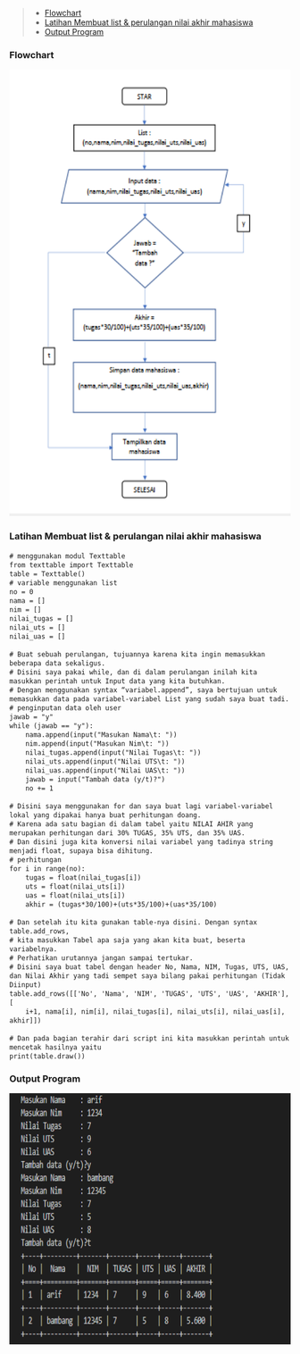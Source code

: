 > - [Flowchart](#flowchart)
> - [Latihan Membuat list & perulangan nilai akhir mahasiswa](#latihan-membuat-list--perulangan-nilai-akhir-mahasiswa)
> - [Output Program](#output-program)
### Flowchart
<img src="img/flowchart.PNG" alt="Flowchart" width="600" height="800">

### Latihan Membuat list & perulangan nilai akhir mahasiswa
    # menggunakan modul Texttable
    from texttable import Texttable
    table = Texttable()
    # variable menggunakan list
    no = 0
    nama = []
    nim = []
    nilai_tugas = []
    nilai_uts = []
    nilai_uas = []

    # Buat sebuah perulangan, tujuannya karena kita ingin memasukkan beberapa data sekaligus.
    # Disini saya pakai while, dan di dalam perulangan inilah kita masukkan perintah untuk Input data yang kita butuhkan.
    # Dengan menggunakan syntax “variabel.append”, saya bertujuan untuk memasukkan data pada variabel-variabel List yang sudah saya buat tadi.
    # penginputan data oleh user
    jawab = "y"
    while (jawab == "y"):
        nama.append(input("Masukan Nama\t: "))
        nim.append(input("Masukan Nim\t: "))
        nilai_tugas.append(input("Nilai Tugas\t: "))
        nilai_uts.append(input("Nilai UTS\t: "))
        nilai_uas.append(input("Nilai UAS\t: "))
        jawab = input("Tambah data (y/t)?")
        no += 1

    # Disini saya menggunakan for dan saya buat lagi variabel-variabel lokal yang dipakai hanya buat perhitungan doang.
    # Karena ada satu bagian di dalam tabel yaitu NILAI AHIR yang merupakan perhitungan dari 30% TUGAS, 35% UTS, dan 35% UAS.
    # Dan disini juga kita konversi nilai variabel yang tadinya string menjadi float, supaya bisa dihitung.
    # perhitungan
    for i in range(no):
        tugas = float(nilai_tugas[i])
        uts = float(nilai_uts[i])
        uas = float(nilai_uts[i])
        akhir = (tugas*30/100)+(uts*35/100)+(uas*35/100)

    # Dan setelah itu kita gunakan table-nya disini. Dengan syntax table.add_rows,
    # kita masukkan Tabel apa saja yang akan kita buat, beserta variabelnya.
    # Perhatikan urutannya jangan sampai tertukar.
    # Disini saya buat tabel dengan header No, Nama, NIM, Tugas, UTS, UAS, dan Nilai Akhir yang tadi sempet saya bilang pakai perhitungan (Tidak Diinput)
    table.add_rows([['No', 'Nama', 'NIM', 'TUGAS', 'UTS', 'UAS', 'AKHIR'], [
        i+1, nama[i], nim[i], nilai_tugas[i], nilai_uts[i], nilai_uas[i], akhir]])

    # Dan pada bagian terahir dari script ini kita masukkan perintah untuk mencetak hasilnya yaitu
    print(table.draw())

### Output Program
<img src="img/output.PNG" alt="Flowchart" width="800" height="450">
